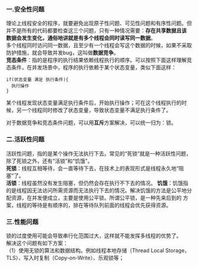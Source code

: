 ### 一.安全性问题
理论上线程安全的程序，就要避免出现原子性问题、可见性问题和有序性问题。但并不是所有的代码都要检查这三个问题，只有一种情况需要：**存在共享数据且该
数据会发生变化，通俗地讲就是有多个线程会同时读写同一数据**。  
多个线程同时访问同一数据，且至少有一个线程会写这个数据的时候，如果不采取防护措施，就会导致并发bug，这叫做**数据竞争**。  
**竞态条件**：指的是程序的执行结果依赖线程执行的顺序。可以按照下面这样理解竞态条件，在并发场景中，程序的执行依赖于某个状态变量，类似下面这样：  
```
if(状态变量 满足 执行条件){
  执行操作
}
```
某个线程发现状态变量满足执行条件后，开始执行操作；可在这个线程执行的时候，另一个线程同时修改了状态变量，导致状态变量不满足执行条件了。  

对于数据竞争和竞态条件问题，可以用**互斥**方案解决，可以统一归为：锁。  

### 二.活跃性问题
活跃性问题，指的是某个操作无法执行下去。常见的“死锁”就是一种活跃性问题，除了死锁之外，还有“活锁”和“饥饿”。  
**死锁**：线程互相等待，会一直等待下去，在技术上的表现形式是线程永久地“阻塞”了。  
**活锁**：线程虽然没有发生阻塞，但仍然会存在执行不下去的情况。
**饥饿**：饥饿指的是线程因无法访问所需资源而无法执行下去的情况。解决饥饿的方法是公平地分配资源，在并发便成立，主要是使用公平锁。所谓公平锁，是一种先来后到的
方案，线程的等待是有顺序的，排在等待队列前面的线程会优先获得资源。  

### 三.性能问题
锁的过度使用可能会导致串行化范围过大，这样就不能发挥多线程的优势了。  
解决这个问题有如下方案：  
（1）使用无锁的算法和数据结构。例如线程本地存储（Thread Local Storage，TLS）、写入时复制（Copy-on-Write）、乐观锁等；




